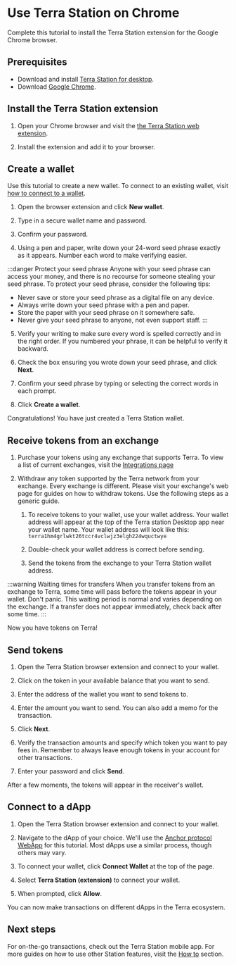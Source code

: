 # Use Terra Station on Chrome
Complete this tutorial to install the Terra Station extension for the Google Chrome browser.

## Prerequisites

- Download and install [Terra Station for desktop](/Tutorials/Get-started/Terra-Station-desktop.md).
- Download [Google Chrome](https://www.google.com/chrome/).

## Install the Terra Station extension

1. Open your Chrome browser and visit the [the Terra Station web extension](https://chrome.google.com/webstore/detail/terra-station/aiifbnbfobpmeekipheeijimdpnlpgpp).

2. Install the extension and add it to your browser.

## Create a wallet

Use this tutorial to create a new wallet. To connect to an existing wallet, visit [how to connect to a wallet](/How-to/Terra-Station/Wallet.md#connect-to-a-wallet-using-a-private-key).

1. Open the browser extension and click **New wallet**.

2. Type in a secure wallet name and password.

3. Confirm your password.

4. Using a pen and paper, write down your 24-word seed phrase exactly as it appears. Number each word to make verifying easier.

:::danger Protect your seed phrase
Anyone with your seed phrase can access your money, and there is no recourse for someone stealing your seed phrase. To protect your seed phrase, consider the following tips:

- Never save or store your seed phrase as a digital file on any device.
- Always write down your seed phrase with a pen and paper.
- Store the paper with your seed phrase on it somewhere safe.
- Never give your seed phrase to anyone, not even support staff.
:::

5. Verify your writing to make sure every word is spelled correctly and in the right order. If you numbered your phrase, it can be helpful to verify it backward.

5. Check the box ensuring you wrote down your seed phrase, and click **Next**.

6. Confirm your seed phrase by typing or selecting the correct words in each prompt.

7. Click **Create a wallet**.

Congratulations! You have just created a Terra Station wallet.

## Receive tokens from an exchange

1. Purchase your tokens using any exchange that supports Terra. To view a list of current exchanges, visit the [Integrations page](/Reference/integrations.html#exchanges)

1. Withdraw any token supported by the Terra network from your exchange. Every exchange is different. Please visit your exchange's web page for guides on how to withdraw tokens. Use the following steps as a generic guide.

    1. To receive tokens to your wallet, use your wallet address. Your wallet address will appear at the top of the Terra station Desktop app near your wallet name. Your wallet address will look like this: `terra1hm4grlwkt26tccr4vclwjz3elgh224wquctwye`

    1. Double-check your wallet address is correct before sending.

    1. Send the tokens from the exchange to your Terra Station wallet address.

:::warning Waiting times for transfers
When you transfer tokens from an exchange to Terra, some time will pass before the tokens appear in your wallet. Don't panic. This waiting period is normal and varies depending on the exchange. If a transfer does not appear immediately, check back after some time.
:::

Now you have tokens on Terra!

## Send tokens

1. Open the Terra Station browser extension and connect to your wallet.

2. Click on the token in your available balance that you want to send.

3. Enter the address of the wallet you want to send tokens to.

4. Enter the amount you want to send. You can also add a memo for the transaction.

5. Click **Next**.

6. Verify the transaction amounts and specify which token you want to pay fees in. Remember to always leave enough tokens in your account for other transactions.

7.  Enter your password and click **Send**.

After a few moments, the tokens will appear in the receiver's wallet.

## Connect to a dApp

1. Open the Terra Station browser extension and connect to your wallet.

2. Navigate to the dApp of your choice. We'll use the [Anchor protocol WebApp](https://app.anchorprotocol.com/) for this tutorial. Most dApps use a similar process, though others may vary.

3. To connect your wallet, click **Connect Wallet** at the top of the page.

4. Select **Terra Station (extension)** to connect your wallet.  

5. When prompted, click **Allow**.

You can now make transactions on different dApps in the Terra ecosystem.

## Next steps

For on-the-go transactions, check out the Terra Station mobile app. For more guides on how to use other Station features, visit the [How to](/How-to/Terra-Station) section.
